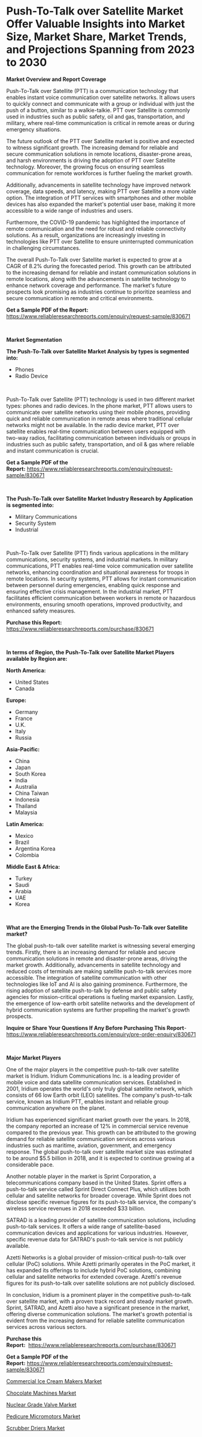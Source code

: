 <p><h1>Push-To-Talk over Satellite Market Offer Valuable Insights into Market Size, Market Share, Market Trends, and Projections Spanning from 2023 to 2030</h1></p><p><strong>Market Overview and Report Coverage</strong></p>
<p><p>Push-To-Talk over Satellite (PTT) is a communication technology that enables instant voice communication over satellite networks. It allows users to quickly connect and communicate with a group or individual with just the push of a button, similar to a walkie-talkie. PTT over Satellite is commonly used in industries such as public safety, oil and gas, transportation, and military, where real-time communication is critical in remote areas or during emergency situations.</p><p>The future outlook of the PTT over Satellite market is positive and expected to witness significant growth. The increasing demand for reliable and secure communication solutions in remote locations, disaster-prone areas, and harsh environments is driving the adoption of PTT over Satellite technology. Moreover, the growing focus on ensuring seamless communication for remote workforces is further fueling the market growth.</p><p>Additionally, advancements in satellite technology have improved network coverage, data speeds, and latency, making PTT over Satellite a more viable option. The integration of PTT services with smartphones and other mobile devices has also expanded the market's potential user base, making it more accessible to a wide range of industries and users.</p><p>Furthermore, the COVID-19 pandemic has highlighted the importance of remote communication and the need for robust and reliable connectivity solutions. As a result, organizations are increasingly investing in technologies like PTT over Satellite to ensure uninterrupted communication in challenging circumstances.</p><p>The overall Push-To-Talk over Satellite market is expected to grow at a CAGR of 8.2% during the forecasted period. This growth can be attributed to the increasing demand for reliable and instant communication solutions in remote locations, along with the advancements in satellite technology to enhance network coverage and performance. The market's future prospects look promising as industries continue to prioritize seamless and secure communication in remote and critical environments.</p></p>
<p><strong>Get a Sample PDF of the Report:</strong> <a href="https://www.reliableresearchreports.com/enquiry/request-sample/830671">https://www.reliableresearchreports.com/enquiry/request-sample/830671</a></p>
<p>&nbsp;</p>
<p><strong>Market Segmentation</strong></p>
<p><strong>The Push-To-Talk over Satellite Market Analysis by types is segmented into:</strong></p>
<p><ul><li>Phones</li><li>Radio Device</li></ul></p>
<p>&nbsp;</p>
<p><p>Push-To-Talk over Satellite (PTT) technology is used in two different market types: phones and radio devices. In the phone market, PTT allows users to communicate over satellite networks using their mobile phones, providing quick and reliable communication in remote areas where traditional cellular networks might not be available. In the radio device market, PTT over satellite enables real-time communication between users equipped with two-way radios, facilitating communication between individuals or groups in industries such as public safety, transportation, and oil & gas where reliable and instant communication is crucial.</p></p>
<p><strong>Get a Sample PDF of the Report:</strong>&nbsp;<a href="https://www.reliableresearchreports.com/enquiry/request-sample/830671">https://www.reliableresearchreports.com/enquiry/request-sample/830671</a></p>
<p>&nbsp;</p>
<p><strong>The Push-To-Talk over Satellite Market Industry Research by Application is segmented into:</strong></p>
<p><ul><li>Military Communications</li><li>Security System</li><li>Industrial</li></ul></p>
<p>&nbsp;</p>
<p><p>Push-To-Talk over Satellite (PTT) finds various applications in the military communications, security systems, and industrial markets. In military communications, PTT enables real-time voice communication over satellite networks, enhancing coordination and situational awareness for troops in remote locations. In security systems, PTT allows for instant communication between personnel during emergencies, enabling quick response and ensuring effective crisis management. In the industrial market, PTT facilitates efficient communication between workers in remote or hazardous environments, ensuring smooth operations, improved productivity, and enhanced safety measures.</p></p>
<p><strong>Purchase this Report:</strong>&nbsp; <a href="https://www.reliableresearchreports.com/purchase/830671">https://www.reliableresearchreports.com/purchase/830671</a></p>
<p>&nbsp;</p>
<p><strong>In terms of Region, the Push-To-Talk over Satellite Market Players available by Region are:</strong></p>
<p>
    <p> <strong> North America: </strong>
        <ul>
            <li>United States</li>
            <li>Canada</li>
        </ul>
        </p> 
    <p> <strong> Europe: </strong>
        <ul>
            <li>Germany</li>
            <li>France</li>
            <li>U.K.</li>
            <li>Italy</li>
            <li>Russia</li>
        </ul>
        </p> 
    <p> <strong> Asia-Pacific: </strong>
        <ul>
            <li>China</li>
            <li>Japan</li>
            <li>South Korea</li>
            <li>India</li>
            <li>Australia</li>
            <li>China Taiwan</li>
            <li>Indonesia</li>
            <li>Thailand</li>
            <li>Malaysia</li>
        </ul>
        </p> 
    <p> <strong> Latin America: </strong>
        <ul>
            <li>Mexico</li>
            <li>Brazil</li>
            <li>Argentina Korea</li>
            <li>Colombia</li>
        </ul>
        </p> 
    <p> <strong> Middle East & Africa: </strong>
        <ul>
            <li>Turkey</li>
            <li>Saudi</li>
            <li>Arabia</li>
            <li>UAE</li>
            <li>Korea</li>
        </ul>
    </p>
    </p>
<p>&nbsp;</p>
<p><strong>What are the Emerging Trends in the Global Push-To-Talk over Satellite market?</strong></p>
<p><p>The global push-to-talk over satellite market is witnessing several emerging trends. Firstly, there is an increasing demand for reliable and secure communication solutions in remote and disaster-prone areas, driving the market growth. Additionally, advancements in satellite technology and reduced costs of terminals are making satellite push-to-talk services more accessible. The integration of satellite communication with other technologies like IoT and AI is also gaining prominence. Furthermore, the rising adoption of satellite push-to-talk by defense and public safety agencies for mission-critical operations is fueling market expansion. Lastly, the emergence of low-earth orbit satellite networks and the development of hybrid communication systems are further propelling the market's growth prospects.</p></p>
<p><strong>Inquire or Share Your Questions If Any Before Purchasing This Report</strong>- <a href="https://www.reliableresearchreports.com/enquiry/pre-order-enquiry/830671">https://www.reliableresearchreports.com/enquiry/pre-order-enquiry/830671</a></p>
<p>&nbsp;</p>
<p><strong>Major Market Players</strong></p>
<p><p>One of the major players in the competitive push-to-talk over satellite market is Iridium. Iridium Communications Inc. is a leading provider of mobile voice and data satellite communication services. Established in 2001, Iridium operates the world's only truly global satellite network, which consists of 66 low Earth orbit (LEO) satellites. The company's push-to-talk service, known as Iridium PTT, enables instant and reliable group communication anywhere on the planet.</p><p>Iridium has experienced significant market growth over the years. In 2018, the company reported an increase of 12% in commercial service revenue compared to the previous year. This growth can be attributed to the growing demand for reliable satellite communication services across various industries such as maritime, aviation, government, and emergency response. The global push-to-talk over satellite market size was estimated to be around $5.5 billion in 2018, and it is expected to continue growing at a considerable pace.</p><p>Another notable player in the market is Sprint Corporation, a telecommunications company based in the United States. Sprint offers a push-to-talk service called Sprint Direct Connect Plus, which utilizes both cellular and satellite networks for broader coverage. While Sprint does not disclose specific revenue figures for its push-to-talk service, the company's wireless service revenues in 2018 exceeded $33 billion.</p><p>SATRAD is a leading provider of satellite communication solutions, including push-to-talk services. It offers a wide range of satellite-based communication devices and applications for various industries. However, specific revenue data for SATRAD's push-to-talk service is not publicly available.</p><p>Azetti Networks is a global provider of mission-critical push-to-talk over cellular (PoC) solutions. While Azetti primarily operates in the PoC market, it has expanded its offerings to include hybrid PoC solutions, combining cellular and satellite networks for extended coverage. Azetti's revenue figures for its push-to-talk over satellite solutions are not publicly disclosed.</p><p>In conclusion, Iridium is a prominent player in the competitive push-to-talk over satellite market, with a proven track record and steady market growth. Sprint, SATRAD, and Azetti also have a significant presence in the market, offering diverse communication solutions. The market's growth potential is evident from the increasing demand for reliable satellite communication services across various sectors.</p></p>
<p><strong>Purchase this Report:</strong>&nbsp;&nbsp;<a href="https://www.reliableresearchreports.com/purchase/830671">https://www.reliableresearchreports.com/purchase/830671</a></p>
<p></p>
<p><strong>Get a Sample PDF of the Report:</strong>&nbsp;<a href="https://www.reliableresearchreports.com/enquiry/request-sample/830671">https://www.reliableresearchreports.com/enquiry/request-sample/830671</a></p>
<p><p><a href="https://www.linkedin.com/pulse/commercial-ice-cream-makers-market-share-amp/">Commercial Ice Cream Makers Market</a></p><p><a href="https://www.linkedin.com/pulse/chocolate-machines-market-size-share-global/">Chocolate Machines Market</a></p><p><a href="https://github.com/kipkeeva/Market-Research-Report-List-1/blob/main/nuclear-grade-valve-market.md">Nuclear Grade Valve Market</a></p><p><a href="https://medium.com/@viksingh034/pedicure-micromotors-market-size-cagr-trends-2024-2030-63e8e602dee3">Pedicure Micromotors Market</a></p><p><a href="https://github.com/kuntayevaz/Market-Research-Report-List-1/blob/main/scrubber-driers-market.md">Scrubber Driers Market</a></p></p>